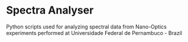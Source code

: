 # Spectra Analyser

Python scripts used for analyzing spectral data from Nano-Optics experiments performed at Universidade Federal de Pernambuco - Brazil
